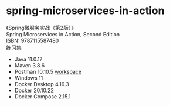 # spring-microservices-in-action
《Spring微服务实战（第2版）》  
Spring Microservices in Action, Second Edition  
ISBN: 9787115587480  
练习集  
- Java 11.0.17
- Maven 3.8.6
- Postman 10.10.5 [workspace](https://www.postman.com/sbrace-postman/workspace/spring-microservices-in-action)
- Windows 11
- Docker Desktop 4.16.3
- Docker 20.10.22
- Docker Compose 2.15.1
